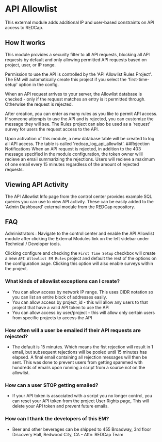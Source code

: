 # API Allowlist
This external module adds additional IP and user-based constraints on API access to REDCap.

## How it works
This module provides a security filter to all API requests, blocking all API requests by default and only allowing permitted API requests based on project, user, or IP range.

Permission to use the API is controlled by the 'API Allowlist Rules Project'.  The EM will automatically
create this project if you select the 'first-time-setup' option in the config.

When an API request arrives to your server, the Allowlist database is checked - only if the request matches
an entry is it permitted through.  Otherwise the request is rejected.

After creation, you can enter as many rules as you like to permit API access.  If someone attempts to use
the API and is rejected, you can customize the message they will see.  The Rules project can also be used
as a 'request' survey for users the request access to the API.

Upon activation of this module, a new database table will be created to log all API access.  The table is 
called 'redcap_log_api_allowlist'. 
##Rejection Notifications
When an API request is rejected, in addition to the 403 message specified in the module configuration, the token owner wilil recieve
an email summarizing the rejections. Users will recieve a maximum of one email every 15 minutes regardless of the amount of rejected requests.

## Viewing API Activity
The API Allowlist Info page from the control center provides example SQL queries you can use to view API activity.
These can be easily added to the 'Admin Dashboard' external module from the REDCap repository.

## FAQ
Administrators : Navigate to the control center and enable the API Allowlist module after clicking the External Modules link on the
left sidebar under Technical / Developer tools.

Clicking configure and checking the `First Time Setup` checkbox will create a new `API Allowlist EM Rules`
project and default the rest of the options on the configuration page. Clicking this option will also enable surveys within
the project.

### What kinds of allowlist exceptions can I create?
- You can allow access by network IP range.  This uses CIDR notation so you can list an entire block of addresses easily.
- You can allow access by project_id - this will allow any users to that project that have a valid API token to use the API
- You can allow access by user/project - this will allow only certain users from specific projects to access the API

### How often will a user be emailed if their API requests are rejected?
- The default is 15 minutes.  Which means the fist rejection will result in 1 email, but subsequent rejections will
be pooled until 15 minutes has elapsed.  A final email containing all rejection messages will then be sent.  This was
done to prevent users from getting spammed with hundreds of emails upon running a script from a source not on the allowlist.

### How can a user STOP getting emailed?
- If your API token is associated with a script you no longer control, you can reset your API token from the project
User Rights page,  This will delete your API token and prevent future emails.


### How can I thank the developers of this EM?
- Beer and other beverages can be shipped to 455 Broadway, 3rd floor Discovery Hall, Redwood City, CA - Attn: REDCap Team